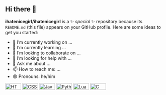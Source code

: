 ## Hi there 👋


**ihatenicegirl/ihatenicegirl** is a ✨ _special_ ✨ repository because its `README.md` (this file) appears on your GitHub profile.
Here are some ideas to get you started:

- 🔭 I’m currently working on ...
- 🌱 I’m currently learning ...
- 👯 I’m looking to collaborate on ...
- 🤔 I’m looking for help with ...
- 💬 Ask me about ...
- 📫 How to reach me: ...
- 😄 Pronouns: he/him

<img src="https://img.shields.io/badge/HTML-E34F26?style=for-the-badge&logo=html5&logoColor=white" alt="HTML" width="50" height="20">
<img src="https://img.shields.io/badge/CSS-1572B6?style=for-the-badge&logo=css3&logoColor=white" alt="CSS" width="50" height="20">
<img src="https://img.shields.io/badge/JavaScript-F7DF1E?style=for-the-badge&logo=javascript&logoColor=black" alt="JavaScript" width="50" height="20">
<img src="https://img.shields.io/badge/Python-3776AB?style=for-the-badge&logo=python&logoColor=white" alt="Python" width="50" height="20">
<img src="https://img.shields.io/badge/Lua-2C2D72?style=for-the-badge&logo=lua&logoColor=white" alt="Lua" width="50" height="20">
<img src="https://img.shields.io/badge/C-A8B9CC?style=for-the-badge&logo=c&logoColor=black" alt="C" width="50" height="20">
